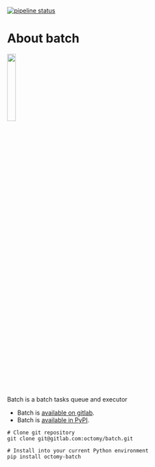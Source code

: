[![pipeline status](https://gitlab.com/octomy/batch/badges/production/pipeline.svg)](https://gitlab.com/octomy/batch/-/commits/production)
# About batch

<img src="https://gitlab.com/octomy/batch/-/raw/master/design/batch-logo-1024.png" width="20%"/>

Batch is a batch tasks queue and executor

- Batch is [available on gitlab](https://gitlab.com/octomy/batch).
- Batch is [available in PyPI](https://pypi.org/project/octomy-batch/).

```shell
# Clone git repository
git clone git@gitlab.com:octomy/batch.git

```


```shell
# Install into your current Python environment
pip install octomy-batch

```




